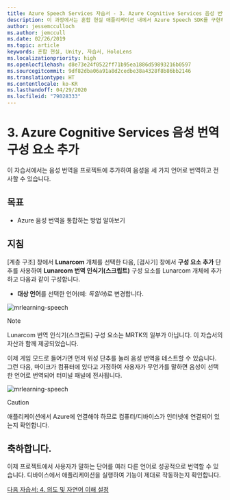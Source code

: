 ```yaml
---
title: Azure Speech Services 자습서 - 3. Azure Cognitive Services 음성 번역 구성 요소 추가
description: 이 과정에서는 혼합 현실 애플리케이션 내에서 Azure Speech SDK를 구현하는 방법을 알아봅니다.
author: jessemcculloch
ms.author: jemccull
ms.date: 02/26/2019
ms.topic: article
keywords: 혼합 현실, Unity, 자습서, HoloLens
ms.localizationpriority: high
ms.openlocfilehash: d8e73e24f0522ff71b95ea1886d59893216b0597
ms.sourcegitcommit: 9df82dba06a91a8d2cedbe38a4328f8b86bb2146
ms.translationtype: HT
ms.contentlocale: ko-KR
ms.lasthandoff: 04/29/2020
ms.locfileid: "79028333"
---
```

# <a name="3-adding-the-azure-cognitive-services-speech-translation-component"></a>3. Azure Cognitive Services 음성 번역 구성 요소 추가

이 자습서에서는 음성 번역을 프로젝트에 추가하여 음성을 세 가지 언어로 번역하고 전사할 수 있습니다.

## <a name="objectives"></a>목표

* Azure 음성 번역을 통합하는 방법 알아보기

## <a name="instructions"></a>지침

[계층 구조] 창에서 **Lunarcom** 개체를 선택한 다음, [검사기] 창에서 **구성 요소 추가** 단추를 사용하여 **Lunarcom 번역 인식기(스크립트)** 구성 요소를 Lunarcom 개체에 추가하고 다음과 같이 구성합니다.

* **대상 언어**를 선택한 언어(예: _독일어_)로 변경합니다.

![mrlearning-speech](images/mrlearning-speech/tutorial3-section1-step1-1.png)

> [!NOTE]
> Lunarcom 번역 인식기(스크립트) 구성 요소는 MRTK의 일부가 아닙니다. 이 자습서의 자산과 함께 제공되었습니다.

이제 게임 모드로 들어가면 먼저 위성 단추를 눌러 음성 번역을 테스트할 수 있습니다. 그런 다음, 마이크가 컴퓨터에 있다고 가정하여 사용자가 무언가를 말하면 음성이 선택한 언어로 번역되어 터미널 패널에 전사됩니다.

![mrlearning-speech](images/mrlearning-speech/tutorial3-section1-step1-2.png)

> [!CAUTION]
> 애플리케이션에서 Azure에 연결해야 하므로 컴퓨터/디바이스가 인터넷에 연결되어 있는지 확인합니다.

## <a name="congratulations"></a>축하합니다.

이제 프로젝트에서 사용자가 말하는 단어를 여러 다른 언어로 성공적으로 번역할 수 있습니다. 디바이스에서 애플리케이션을 실행하여 기능이 제대로 작동하는지 확인합니다.

[다음 자습서: 4. 의도 및 자연어 이해 설정](mrlearning-speechSDK-ch4.md)
